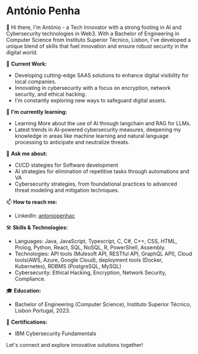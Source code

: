 # António Penha
👋 Hi there, I'm António - a Tech Innovator with a strong footing in AI and Cybersecurity technologies in Web3. With a Bachelor of Engineering in Computer Science from Instituto Superior Técnico, Lisbon, I've developed a unique blend of skills that fuel innovation and ensure robust security in the digital world.

🔭 **Current Work:**
- Developing cutting-edge SAAS solutions to enhance digital visibility for local companies.
- Innovating in cybersecurity with a focus on encryption, network security, and ethical hacking. 
- I'm constantly exploring new ways to safeguard digital assets.

🌱 **I'm currently learning:**
- Learning More about the use of AI through langchain and RAG for LLMs.
- Latest trends in AI-powered cybersecurity measures, deepening my knowledge in areas like machine learning and natural language processing to anticipate and neutralize threats.

💬 **Ask me about:**
- CI/CD stategies for Software development
- AI strategies for elimination of repetitive tasks through automations and VA
- Cybersecurity strategies, from foundational practices to advanced threat modeling and mitigation techniques.

📫 **How to reach me:**
- LinkedIn: [antoniopenhac](https://www.linkedin.com/in/antoniopenhac/)

🛠 **Skills & Technologies:**
- Languages: Java, JavaScript, Typescript, C, C#, C++, CSS, HTML, Prolog, Python, React, SQL, NoSQL, R, PowerShell, Assembly.
- Technologies:  API tools (Mulesoft API, RESTful API, GraphQL API), Cloud tools(AWS, Azure, Google Cloud), deployment tools (Docker, Kubernetes), RDBMS (PostgreSQL, MySQL)
- Cybersecurity: Ethical Hacking, Encryption, Network Security, Compliance.

🎓 **Education:**
- Bachelor of Engineering (Computer Science), Instituto Superior Técnico, Lisbon Portugal, 2023.

🌟 **Certifications:**
- IBM Cybersecurity Fundamentals

Let's connect and explore innovative solutions together!
